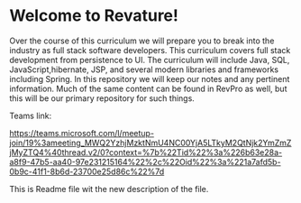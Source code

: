 # Welcome to Revature! 

Over the course of this curriculum we will prepare you to break into the industry as full stack software developers. This curriculum covers full stack development from persistence to UI. The curriculum will include Java, SQL, JavaScript,hibernate, JSP, and several modern libraries and frameworks including Spring. In this repository we will keep our notes and any pertinent information. Much of the same content can be found in RevPro as well, but this will be our primary repository for such things.

Teams link:

https://teams.microsoft.com/l/meetup-join/19%3ameeting_MWQ2YzhjMzktNmU4NC00YjA5LTkyM2QtNjk2YmZmZjMyZTQ4%40thread.v2/0?context=%7b%22Tid%22%3a%226b63e28a-a8f9-47b5-aa40-97e231215164%22%2c%22Oid%22%3a%221a7afd5b-0b9c-41f1-8b6d-23700e25d86c%22%7d


This is Readme file wit the new description of the file.


